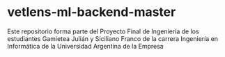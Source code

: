 # vetlens-ml-backend-master
Este repositorio forma parte del Proyecto Final de Ingeniería de los estudiantes Gamietea Julián y Siciliano Franco de la carrera Ingeniería en Informática de la Universidad Argentina de la Empresa
